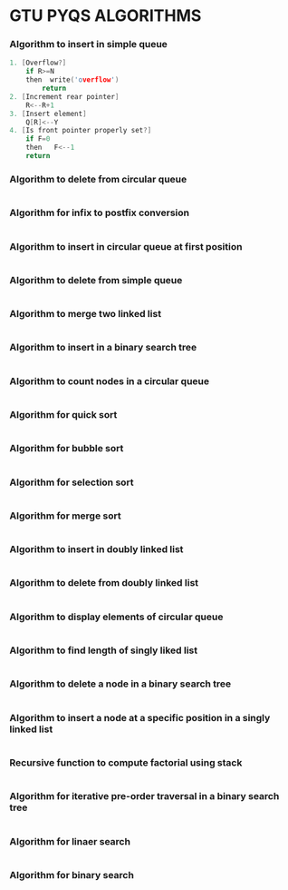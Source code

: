 # GTU PYQS ALGORITHMS
### Algorithm to insert in simple queue
```c
1. [Overflow?]
    if R>=N
    then  write('overflow')
        return
2. [Increment rear pointer]
    R<--R+1
3. [Insert element]
    Q[R]<--Y
4. [Is front pointer properly set?]
    if F=0
    then   F<--1
    return
```
### Algorithm to delete from circular queue
```c

```
### Algorithm for infix to postfix conversion
```c

```
### Algorithm to insert in circular queue at first position
```c

```
### Algorithm to delete from simple queue
```c

```
### Algorithm to merge two linked list
```c

```
### Algorithm to insert in a binary search tree
```c

```
### Algorithm to count nodes in a circular queue
```c

```
### Algorithm for quick sort
```c

```
### Algorithm for bubble sort
```c

```
### Algorithm for selection sort
```c

```
### Algorithm for merge sort
```c

```
### Algorithm to insert in doubly linked list
```c

```
### Algorithm to delete from doubly linked list
```c

```
### Algorithm to display elements of circular queue
```c

```
### Algorithm to find length of singly liked list
```c

```
### Algorithm to delete a node in a binary search tree
```c

```
### Algorithm to insert a node at a specific position in a singly linked list
```c

```
### Recursive function to compute factorial using stack
```c

```
### Algorithm for iterative pre-order traversal in a binary search tree
```c

```
### Algorithm for linaer search
```c

```
### Algorithm for binary search
```c

```